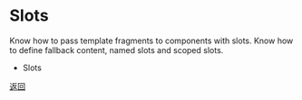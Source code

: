 # Slots
Know how to pass template fragments to components with slots. Know how to define fallback content, named slots and scoped slots.

- Slots

[返回](/Vue_Certification/README.md)